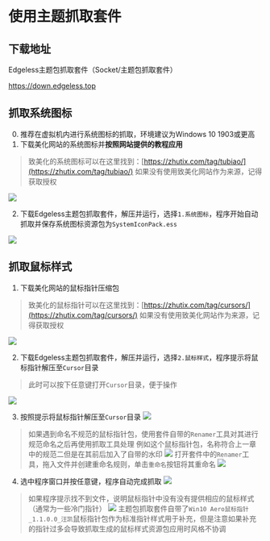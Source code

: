 # 使用主题抓取套件
## 下载地址
Edgeless主题包抓取套件（Socket/主题包抓取套件）

https://down.edgeless.top

## 抓取系统图标
0. 推荐在虚拟机内进行系统图标的抓取，环境建议为Windows 10 1903或更高
1. 下载美化网站的系统图标并**按照网站提供的教程应用**
>致美化的系统图标可以在这里找到：[https://zhutix.com/tag/tubiao/](https://zhutix.com/tag/tubiao/)
如果没有使用致美化网站作为来源，记得获取授权

![](https://pineapple.edgeless.top/picbed/wiki/images/screenshot_1580824770124.png)

2. 下载Edgeless主题包抓取套件，解压并运行，选择`1.系统图标`，程序开始自动抓取并保存系统图标资源包为`SystemIconPack.ess`

![](https://pineapple.edgeless.top/picbed/wiki/images/screenshot_1580825118688.png)


## 抓取鼠标样式
1. 下载美化网站的鼠标指针压缩包
>致美化的鼠标指针可以在这里找到：[https://zhutix.com/tag/cursors/](https://zhutix.com/tag/cursors/)
如果没有使用致美化网站作为来源，记得获取授权

![](https://pineapple.edgeless.top/picbed/wiki/images/screenshot_1580825494436.png)

2. 下载Edgeless主题包抓取套件，解压并运行，选择`2.鼠标样式`，程序提示将鼠标指针解压至`Cursor`目录
>此时可以按下任意键打开`Cursor`目录，便于操作

![](https://pineapple.edgeless.top/picbed/wiki/images/screenshot_1580825620621.png)

3. 按照提示将鼠标指针解压至`Cursor`目录
![](https://pineapple.edgeless.top/picbed/wiki/images/screenshot_1580825708895.png)

>如果遇到命名不规范的鼠标指针包，使用套件自带的`Renamer`工具对其进行规范命名之后再使用抓取工具处理
例如这个鼠标指针包，名称符合上一章中的规范二但是在其前后加入了自带的水印
![](https://pineapple.edgeless.top/picbed/wiki/images/screenshot_1580917543550.png)
打开套件中的`Renamer`工具，拖入文件并创建重命名规则，单击`重命名`按钮将其重命名
![](https://pineapple.edgeless.top/picbed/wiki/images/screenshot_1580917622698.png)

4. 选中程序窗口并按任意键，程序自动完成抓取
![](https://pineapple.edgeless.top/picbed/wiki/images/screenshot_1580831905795.png)
>如果程序提示找不到文件，说明鼠标指针中没有没有提供相应的鼠标样式（通常为一些冷门指针）
![](https://pineapple.edgeless.top/picbed/wiki/images/screenshot_1580827336836.png)
主题包抓取套件自带了`Win10 Aero鼠标指针_1.1.0.0_汪凯`鼠标指针包作为标准指针样式用于补充，但是注意如果补充的指针过多会导致抓取生成的鼠标样式资源包应用时风格不协调
